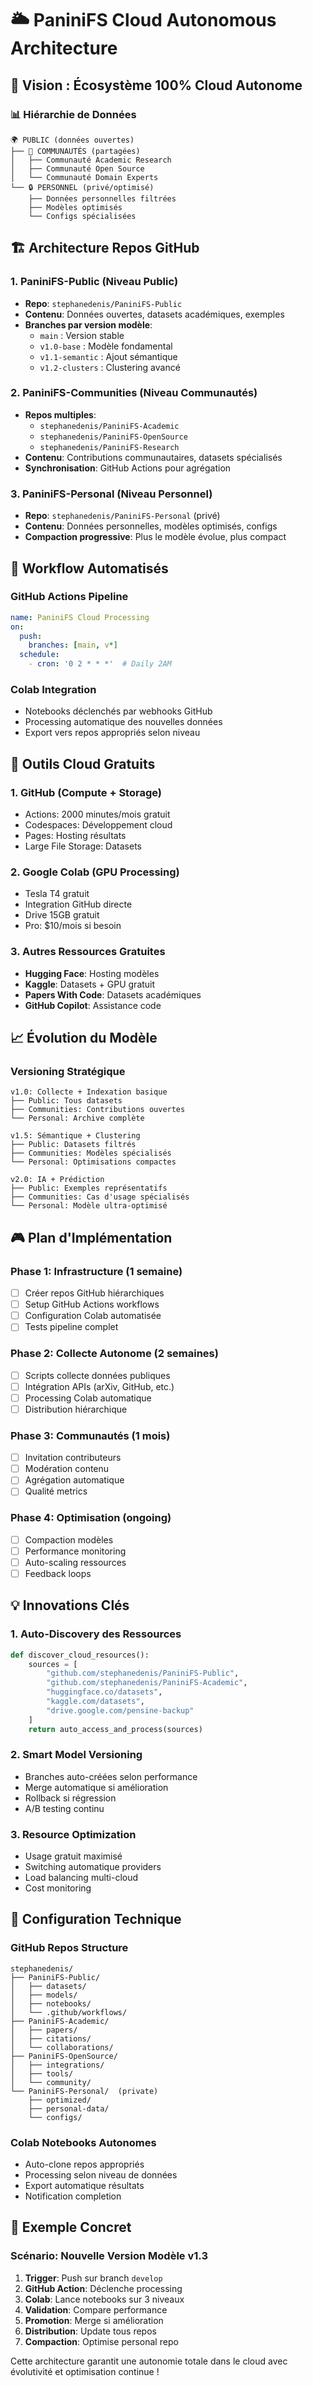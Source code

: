 # 🌥️ PaniniFS Cloud Autonomous Architecture

## 🎯 Vision : Écosystème 100% Cloud Autonome

### 📊 Hiérarchie de Données
```
🌍 PUBLIC (données ouvertes)
├── 👥 COMMUNAUTÉS (partagées)
│   ├── Communauté Academic Research
│   ├── Communauté Open Source
│   └── Communauté Domain Experts
└── 🔒 PERSONNEL (privé/optimisé)
    ├── Données personnelles filtrées
    ├── Modèles optimisés
    └── Configs spécialisées
```

## 🏗️ Architecture Repos GitHub

### 1. **PaniniFS-Public** (Niveau Public)
- **Repo**: `stephanedenis/PaniniFS-Public`
- **Contenu**: Données ouvertes, datasets académiques, exemples
- **Branches par version modèle**:
  - `main` : Version stable
  - `v1.0-base` : Modèle fondamental
  - `v1.1-semantic` : Ajout sémantique
  - `v1.2-clusters` : Clustering avancé

### 2. **PaniniFS-Communities** (Niveau Communautés)
- **Repos multiples**:
  - `stephanedenis/PaniniFS-Academic`
  - `stephanedenis/PaniniFS-OpenSource`
  - `stephanedenis/PaniniFS-Research`
- **Contenu**: Contributions communautaires, datasets spécialisés
- **Synchronisation**: GitHub Actions pour agrégation

### 3. **PaniniFS-Personal** (Niveau Personnel)
- **Repo**: `stephanedenis/PaniniFS-Personal` (privé)
- **Contenu**: Données personnelles, modèles optimisés, configs
- **Compaction progressive**: Plus le modèle évolue, plus compact

## 🔄 Workflow Automatisés

### GitHub Actions Pipeline
```yaml
name: PaniniFS Cloud Processing
on:
  push:
    branches: [main, v*]
  schedule:
    - cron: '0 2 * * *'  # Daily 2AM
```

### Colab Integration
- Notebooks déclenchés par webhooks GitHub
- Processing automatique des nouvelles données
- Export vers repos appropriés selon niveau

## 🚀 Outils Cloud Gratuits

### 1. **GitHub (Compute + Storage)**
- Actions: 2000 minutes/mois gratuit
- Codespaces: Développement cloud
- Pages: Hosting résultats
- Large File Storage: Datasets

### 2. **Google Colab (GPU Processing)**
- Tesla T4 gratuit
- Integration GitHub directe
- Drive 15GB gratuit
- Pro: $10/mois si besoin

### 3. **Autres Ressources Gratuites**
- **Hugging Face**: Hosting modèles
- **Kaggle**: Datasets + GPU gratuit
- **Papers With Code**: Datasets académiques
- **GitHub Copilot**: Assistance code

## 📈 Évolution du Modèle

### Versioning Stratégique
```
v1.0: Collecte + Indexation basique
├── Public: Tous datasets
├── Communities: Contributions ouvertes  
└── Personal: Archive complète

v1.5: Sémantique + Clustering
├── Public: Datasets filtrés
├── Communities: Modèles spécialisés
└── Personal: Optimisations compactes

v2.0: IA + Prédiction
├── Public: Exemples représentatifs
├── Communities: Cas d'usage spécialisés
└── Personal: Modèle ultra-optimisé
```

## 🎮 Plan d'Implémentation

### Phase 1: Infrastructure (1 semaine)
- [ ] Créer repos GitHub hiérarchiques
- [ ] Setup GitHub Actions workflows
- [ ] Configuration Colab automatisée
- [ ] Tests pipeline complet

### Phase 2: Collecte Autonome (2 semaines)  
- [ ] Scripts collecte données publiques
- [ ] Intégration APIs (arXiv, GitHub, etc.)
- [ ] Processing Colab automatique
- [ ] Distribution hiérarchique

### Phase 3: Communautés (1 mois)
- [ ] Invitation contributeurs
- [ ] Modération contenu
- [ ] Agrégation automatique
- [ ] Qualité metrics

### Phase 4: Optimisation (ongoing)
- [ ] Compaction modèles
- [ ] Performance monitoring
- [ ] Auto-scaling ressources
- [ ] Feedback loops

## 💡 Innovations Clés

### 1. **Auto-Discovery des Ressources**
```python
def discover_cloud_resources():
    sources = [
        "github.com/stephanedenis/PaniniFS-Public",
        "github.com/stephanedenis/PaniniFS-Academic",
        "huggingface.co/datasets",
        "kaggle.com/datasets",
        "drive.google.com/pensine-backup"
    ]
    return auto_access_and_process(sources)
```

### 2. **Smart Model Versioning**
- Branches auto-créées selon performance
- Merge automatique si amélioration
- Rollback si régression
- A/B testing continu

### 3. **Resource Optimization**
- Usage gratuit maximisé
- Switching automatique providers
- Load balancing multi-cloud
- Cost monitoring

## 🔧 Configuration Technique

### GitHub Repos Structure
```
stephanedenis/
├── PaniniFS-Public/
│   ├── datasets/
│   ├── models/
│   ├── notebooks/
│   └── .github/workflows/
├── PaniniFS-Academic/
│   ├── papers/
│   ├── citations/
│   └── collaborations/
├── PaniniFS-OpenSource/
│   ├── integrations/
│   ├── tools/
│   └── community/
└── PaniniFS-Personal/  (private)
    ├── optimized/
    ├── personal-data/
    └── configs/
```

### Colab Notebooks Autonomes
- Auto-clone repos appropriés
- Processing selon niveau de données
- Export automatique résultats
- Notification completion

## 🎪 Exemple Concret

### Scénario: Nouvelle Version Modèle v1.3
1. **Trigger**: Push sur branch `develop`
2. **GitHub Action**: Déclenche processing
3. **Colab**: Lance notebooks sur 3 niveaux
4. **Validation**: Compare performance
5. **Promotion**: Merge si amélioration
6. **Distribution**: Update tous repos
7. **Compaction**: Optimise personal repo

Cette architecture garantit une autonomie totale dans le cloud avec évolutivité et optimisation continue !
